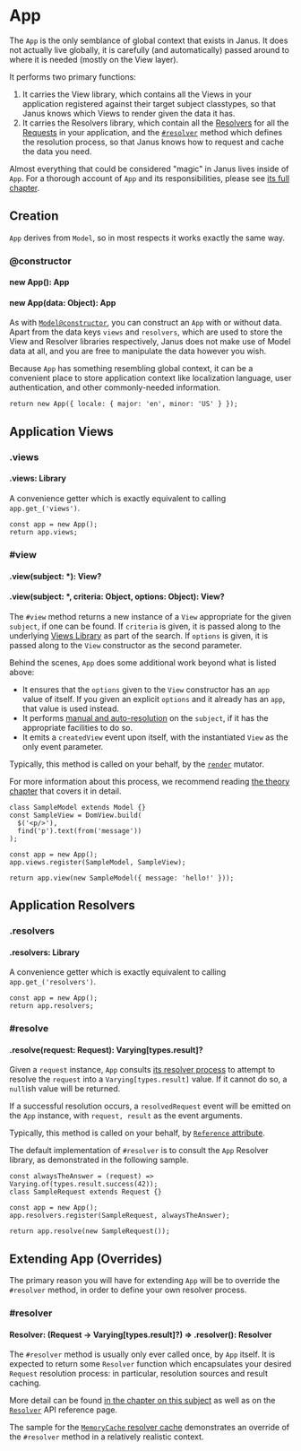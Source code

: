 # App

The `App` is the only semblance of global context that exists in Janus. It does
not actually live globally, it is carefully (and automatically) passed around to
where it is needed (mostly on the View layer).

It performs two primary functions:

1. It carries the View library, which contains all the Views in your application
   registered against their target subject classtypes, so that Janus knows which
   Views to render given the data it has.
2. It carries the Resolvers library, which contain all the [Resolvers](resolver)
   for all the [Requests](request) in your application, and the [`#resolver`](#resolver)
   method which defines the resolution process, so that Janus knows how to request
   and cache the data you need.

Almost everything that could be considered "magic" in Janus lives inside of `App`.
For a thorough account of `App` and its responsibilities, please see [its full
chapter](/theory/app-and-applications).

## Creation

`App` derives from `Model`, so in most respects it works exactly the same way.

### @constructor
#### new App(): App
#### new App(data: Object): App

As with [`Model@constructor`](model#@constructor), you can construct an `App` with
or without data. Apart from the data keys `views` and `resolvers`, which are used
to store the View and Resolver libraries respectively, Janus does not make use
of Model data at all, and you are free to manipulate the data however you wish.

Because `App` has something resembling global context, it can be a convenient place
to store application context like localization language, user authentication, and
other commonly-needed information.

~~~
return new App({ locale: { major: 'en', minor: 'US' } });
~~~

## Application Views

### .views
#### .views: Library

A convenience getter which is exactly equivalent to calling `app.get_('views')`.

~~~
const app = new App();
return app.views;
~~~

### #view
#### .view(subject: \*): View?
#### .view(subject: \*, criteria: Object, options: Object): View?

The `#view` method returns a new instance of a `View` appropriate for the given
`subject`, if one can be found. If `criteria` is given, it is passed along to the
underlying [Views Library](#views) as part of the search. If `options` is given,
it is passed along to the `View` constructor as the second parameter.

Behind the scenes, `App` does some additional work beyond what is listed above:

* It ensures that the `options` given to the `View` constructor has an `app` value
  of itself. If you given an explicit `options` and it already has an `app`, that
  value is used instead.
* It performs [manual and auto-resolution](/theory/app-and-applications#app-resolver-handling)
  on the `subject`, if it has the appropriate facilities to do so.
* It emits a `createdView` event upon itself, with the instantiated `View` as the
  only event parameter.

Typically, this method is called on your behalf, by the [`render`](dom-view#render)
mutator.

For more information about this process, we recommend reading [the theory chapter](/theory/app-and-applications)
that covers it in detail.

~~~
class SampleModel extends Model {}
const SampleView = DomView.build(
  $('<p/>'),
  find('p').text(from('message'))
);

const app = new App();
app.views.register(SampleModel, SampleView);

return app.view(new SampleModel({ message: 'hello!' }));
~~~

## Application Resolvers

### .resolvers
#### .resolvers: Library

A convenience getter which is exactly equivalent to calling `app.get_('resolvers')`.

~~~
const app = new App();
return app.resolvers;
~~~

### #resolve
#### .resolve(request: Request): Varying[types.result]?

Given a `request` instance, `App` consults [its resolver process](#resolver) to
attempt to resolve the `request` into a `Varying[types.result]` value. If it cannot
do so, a `null`ish value will be returned.

If a successful resolution occurs, a `resolvedRequest` event will be emitted on
the `App` instance, with `request, result` as the event arguments.

Typically, this method is called on your behalf, by [`Reference` attribute](attribute#reference-attribute).

The default implementation of `#resolver` is to consult the `App` Resolver library,
as demonstrated in the following sample.

~~~
const alwaysTheAnswer = (request) => Varying.of(types.result.success(42));
class SampleRequest extends Request {}

const app = new App();
app.resolvers.register(SampleRequest, alwaysTheAnswer);

return app.resolve(new SampleRequest());
~~~

## Extending App (Overrides)

The primary reason you will have for extending `App` will be to override the `#resolver`
method, in order to define your own resolver process.

### #resolver
#### Resolver: (Request -> Varying[types.result]?) => .resolver(): Resolver

The `#resolver` method is usually only ever called once, by `App` itself. It is
expected to return some `Resolver` function which encapsulates your desired `Request`
resolution process: in particular, resolution sources and result caching.

More detail can be found [in the chapter on this subject](/theory/requests-resolvers-references)
as well as on the [`Resolver`](resolver) API reference page.

The sample for the [`MemoryCache` resolver cache](resolver#MemoryCache) demonstrates
an override of the `#resolver` method in a relatively realistic context.

